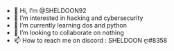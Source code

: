 - 👋 Hi, I’m @SHELDOON92
- 👀 I’m interested in hacking and cybersecurity
- 🌱 I’m currently learning dos and python
- 💞️ I’m looking to collaborate on nothing
- 📫 How to reach me on discord : SHELDOON ღ#8358

<!---
SHELDOON92/SHELDOON92 is a ✨ special ✨ repository because its `README.md` (this file) appears on your GitHub profile.
You can click the Preview link to take a look at your changes.
--->
